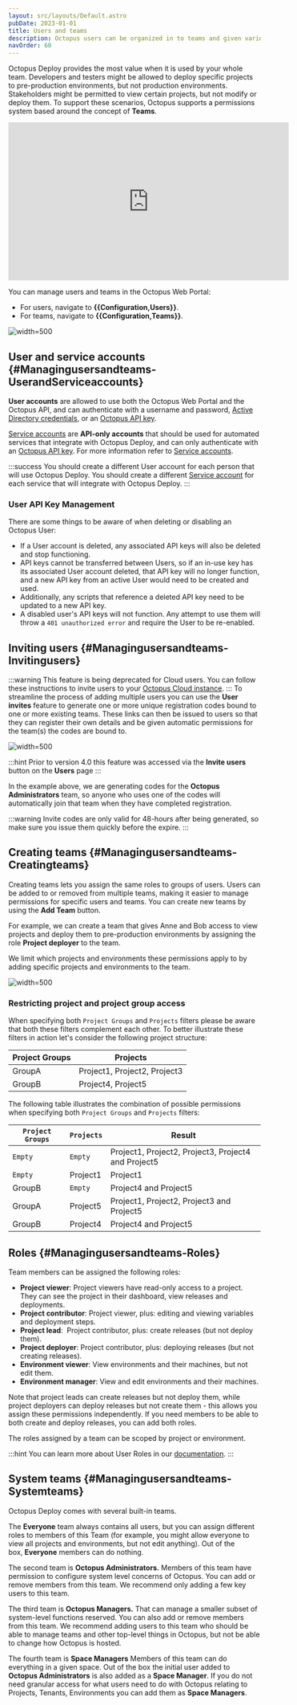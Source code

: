 ```yaml
---
layout: src/layouts/Default.astro
pubDate: 2023-01-01
title: Users and teams
description: Octopus users can be organized in to teams and given various permissions via roles based security.  Teams can be further restricted to specific projects, environments and more.
navOrder: 60
---
```


Octopus Deploy provides the most value when it is used by your whole team. Developers and testers might be allowed to deploy specific projects to pre-production environments, but not production environments. Stakeholders might be permitted to view certain projects, but not modify or deploy them. To support these scenarios, Octopus supports a permissions system based around the concept of **Teams**.

<iframe width="560" height="315" src="https://www.youtube.com/embed/f_JPU7sAE8M" frameborder="0" allow="accelerometer; autoplay; encrypted-media; gyroscope; picture-in-picture" allowfullscreen></iframe>

You can manage users and teams in the Octopus Web Portal:
- For users, navigate to **{{Configuration,Users}}**.
- For teams, navigate to **{{Configuration,Teams}}**.

![](images/teams.png "width=500")

## User and service accounts {#Managingusersandteams-UserandServiceaccounts}

**User accounts** are allowed to use both the Octopus Web Portal and the Octopus API, and can authenticate with a username and password, [Active Directory credentials](/docs/security/authentication/active-directory/), or an [Octopus API key](/docs/octopus-rest-api/how-to-create-an-api-key/).

[Service accounts](/docs/security/users-and-teams/service-accounts.md) are **API-only accounts** that should be used for automated services that integrate with Octopus Deploy, and can only authenticate with an [Octopus API key](/docs/octopus-rest-api/how-to-create-an-api-key.md). For more information refer to [Service accounts](/docs/security/users-and-teams/service-accounts/).

:::success
You should create a different User account for each person that will use Octopus Deploy. You should create a different [Service account](/docs/security/users-and-teams/service-accounts/) for each service that will integrate with Octopus Deploy.
:::

### User API Key Management

There are some things to be aware of when deleting or disabling an Octopus User:

- If a User account is deleted, any associated API keys will also be deleted and stop functioning.
- API keys cannot be transferred between Users, so if an in-use key has its associated User account deleted, that API key will no longer function, and a new API key from an active User would need to be created and used.
- Additionally, any scripts that reference a deleted API key need to be updated to a new API key.
- A disabled user's API keys will not function. Any attempt to use them will throw a `401 unauthorized error` and require the User to be re-enabled.

## Inviting users {#Managingusersandteams-Invitingusers}
:::warning
This feature is being deprecated for Cloud users. You can follow these instructions to invite users to your [Octopus Cloud instance](/docs/octopus-cloud/).
:::
To streamline the process of adding multiple users you can use the **User invites** feature to generate one or more unique registration codes bound to one or more existing teams. These links can then be issued to users so that they can register their own details and be given automatic permissions for the team(s) the codes are bound to.

![](images/user-invites.png "width=500")

:::hint
Prior to version 4.0 this feature was accessed via the **Invite users** button on the **Users** page
:::

In the example above, we are generating codes for the **Octopus Administrators** team, so anyone who uses one of the codes will automatically join that team when they have completed registration.

:::warning
Invite codes are only valid for 48-hours after being generated, so make sure you issue them quickly before the expire.
:::

## Creating teams {#Managingusersandteams-Creatingteams}

Creating teams lets you assign the same roles to groups of users. Users can be added to or removed from multiple teams, making it easier to manage permissions for specific users and teams. You can create new teams by using the **Add Team** button.

For example, we can create a team that gives Anne and Bob access to view projects and deploy them to pre-production environments by assigning the role **Project deployer** to the team.

We limit which projects and environments these permissions apply to by adding specific projects and environments to the team.

![](images/devdeployerteam.png "width=500")

### Restricting project and project group access

When specifying both `Project Groups` and `Projects`  filters please be aware that both these filters complement each other. To better illustrate these filters in action let's consider the following project structure:

| Project Groups | Projects                     |
| -------------- | ---------------------------- |
| GroupA         | Project1, Project2, Project3 |
| GroupB         | Project4, Project5           |

The following table illustrates the combination of possible permissions when specifying both `Project Groups` and `Projects` filters:

| `Project Groups` | `Projects` | Result                                   |
| ---------------- | ---------- | ---------------------------------------- |
| `Empty`          | `Empty`    | Project1, Project2, Project3, Project4 and Project5 |
| `Empty`          | Project1   | Project1                                 |
| GroupB           | `Empty`    | Project4 and Project5                    |
| GroupA           | Project5   | Project1, Project2, Project3 and Project5 |
| GroupB           | Project4   | Project4 and Project5                    |

## Roles {#Managingusersandteams-Roles}

Team members can be assigned the following roles:

- **Project viewer**:
  Project viewers have read-only access to a project. They can see the project in their dashboard, view releases and deployments.
- **Project contributor**:
  Project viewer, plus: editing and viewing variables and deployment steps.
- **Project lead**: 
  Project contributor, plus: create releases (but not deploy them).
- **Project deployer**:
  Project contributor, plus: deploying releases (but not creating releases).
- **Environment viewer**:
  View environments and their machines, but not edit them.
- **Environment manager**:
  View and edit environments and their machines.

Note that project leads can create releases but not deploy them, while project deployers can deploy releases but not create them - this allows you assign these permissions independently. If you need members to be able to both create and deploy releases, you can add both roles.

The roles assigned by a team can be scoped by project or environment.

:::hint
You can learn more about User Roles in our [documentation](/docs/security/users-and-teams/user-roles/).
:::

## System teams {#Managingusersandteams-Systemteams}

Octopus Deploy comes with several built-in teams.

The **Everyone** team always contains all users, but you can assign different roles to members of this Team (for example, you might allow everyone to view all projects and environments, but not edit anything). Out of the box, **Everyone** members can do nothing.

The second team is **Octopus Administrators.** Members of this team have permission to configure system level concerns of Octopus. You can add or remove members from this team. We recommend only adding a few key users to this team.

The third team is **Octopus Managers.** That can manage a smaller subset of system-level functions reserved. You can also add or remove members from this team. We recommend adding users to this team who should be able to manage teams and other top-level things in Octopus, but not be able to change how Octopus is hosted.

The fourth team is **Space Managers** Members of this team can do everything in a given space. Out of the box the initial user added to  **Octopus Administrators** is also added as a **Space Manager**. If you do not need granular access for what users need to do with Octopus relating to Projects, Tenants, Environments you can add them as **Space Managers**.
